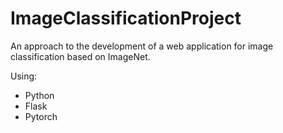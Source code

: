 # ImageClassificationProject
An approach to the development of a web application for image classification based on ImageNet.

Using: 
- Python 
- Flask 
- Pytorch

